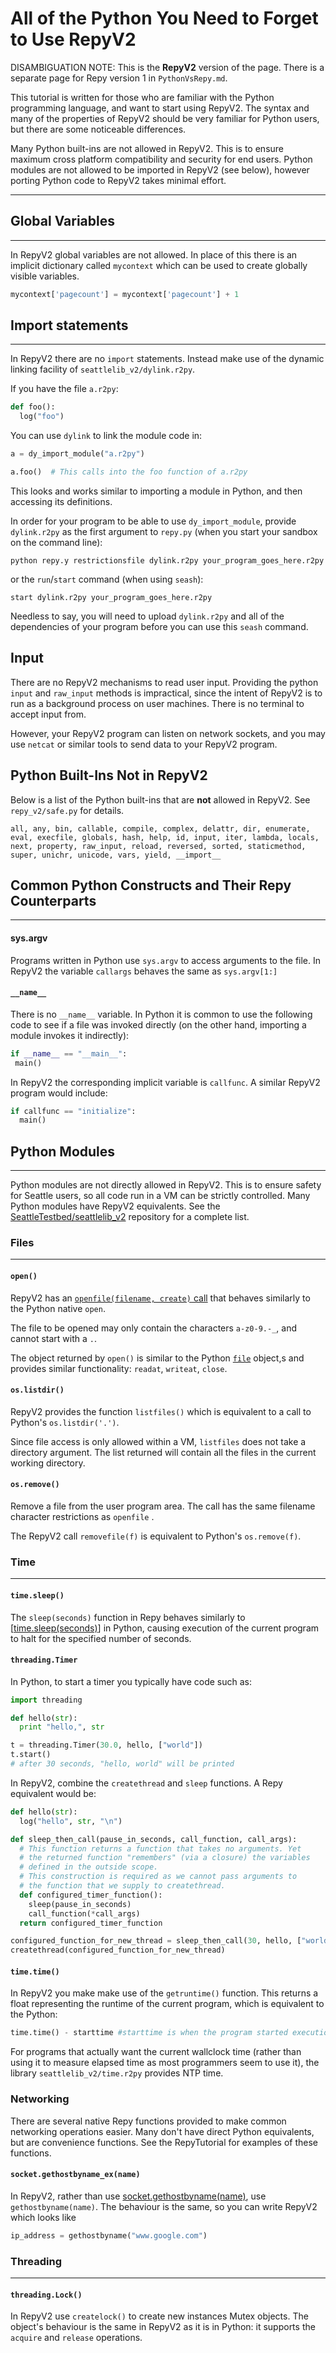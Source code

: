 # All of the Python You Need to Forget to Use RepyV2

DISAMBIGUATION NOTE: This is the **RepyV2** version of the page.
There is a separate page for Repy version 1 in `PythonVsRepy.md`.

This tutorial is written for those who are familiar with the Python
programming language, and want to start using RepyV2. The syntax and
many of the properties of RepyV2 should be very familiar for Python
users, but there are some noticeable differences. 

Many Python built-ins are not allowed in RepyV2. This is to ensure
maximum cross platform compatibility and security for end users.
Python modules are not allowed to be imported in RepyV2 (see below),
however porting Python code to RepyV2 takes minimal effort. 
 
----



## Global Variables
----
In RepyV2 global variables are not allowed. In place of this there
is an implicit dictionary called `mycontext` which can be used to
create globally visible variables. 
```python
mycontext['pagecount'] = mycontext['pagecount'] + 1
```



## Import statements
----
In RepyV2 there are no `import` statements. Instead make use of the
dynamic linking facility of `seattlelib_v2/dylink.r2py`.

If you have the file `a.r2py`:
```python
def foo():
  log("foo")
```

You can use `dylink` to link the module code in:
  ```python
a = dy_import_module("a.r2py")

a.foo()  # This calls into the foo function of a.r2py
```

This looks and works similar to importing a module in Python, and then
accessing its definitions.

In order for your program to be able to use `dy_import_module`,
provide `dylink.r2py` as the first argument to `repy.py` (when you
start your sandbox on the command line):

``` 
python repy.y restrictionsfile dylink.r2py your_program_goes_here.r2py
```

or the `run`/`start` command (when using `seash`):
```
start dylink.r2py your_program_goes_here.r2py
```

Needless to say, you will need to upload `dylink.r2py` and all of the
dependencies of your program before you can use this `seash` command.


## Input
There are no RepyV2 mechanisms to read user input. Providing the python
`input` and `raw_input` methods is impractical, since the intent of
RepyV2 is to run as a background process on user machines. There is
no terminal to accept input from.

However, your RepyV2 program can listen on network sockets, and you
may use `netcat` or similar tools to send data to your RepyV2 program.


## Python Built-Ins Not in RepyV2
Below is a list of the Python built-ins that are **not** allowed in RepyV2.
See `repy_v2/safe.py` for details.

```
all, any, bin, callable, compile, complex, delattr, dir, enumerate,
eval, execfile, globals, hash, help, id, input, iter, lambda, locals,
next, property, raw_input, reload, reversed, sorted, staticmethod,
super, unichr, unicode, vars, yield, __import__
```


## Common Python Constructs and Their Repy Counterparts
----

#### sys.argv
Programs written in Python use `sys.argv` to access arguments to
the file. In RepyV2 the variable `callargs` behaves the same as
`sys.argv[1:]`

#### `__name__`
There is no `__name__` variable. In Python it is common to use the
following code to see if a file was invoked directly (on the other hand,
importing a module invokes it indirectly):
```python
if __name__ == "__main__":
 main()
```

In RepyV2 the corresponding implicit variable is `callfunc`. A similar
RepyV2 program would include:
```python
if callfunc == "initialize":
  main()
```



## Python Modules
----
Python modules are not directly allowed in RepyV2. This is to ensure
safety for Seattle users, so all code run in a VM can be strictly
controlled. Many Python modules have RepyV2 equivalents. See the
[SeattleTestbed/seattlelib_v2](https://github.com/SeattleTestbed/seattlelib_v2)
repository for a complete list.



### Files
----
#### `open()`
RepyV2 has an [`openfile(filename, create)` call](https://github.com/SeattleTestbed/docs/blob/master/Programming/RepyV2API.md#openfilefilename-create)
that behaves similarly to the Python native `open`. 
    
The file to be opened may only contain the characters `a-z0-9.-_`, and
cannot start with a `.`.

The object returned by ```open()``` is similar to the Python
[`file`](http://docs.python.org/library/stdtypes.html#file-objects) object,s
and provides similar functionality: `readat`, `writeat`, `close`.


#### `os.listdir()`
RepyV2 provides the function `listfiles()` which is equivalent to a
call to Python's `os.listdir('.')`.

Since file access is only allowed within a VM, `listfiles` does not
take a directory argument. The list returned will contain all the
files in the current working directory. 


#### `os.remove()`
Remove a file from the user program area. The call has the same filename
character restrictions as `openfile` .

The RepyV2 call `removefile(f)` is equivalent to Python's `os.remove(f)`.


### Time
----
#### `time.sleep()`
The `sleep(seconds)` function in Repy behaves similarly to
[[time.sleep(seconds)](http://docs.python.org/library/time.html#time.sleep)]
in Python, causing execution of the current program to halt for the
specified number of seconds. 


#### `threading.Timer`
In Python, to start a timer you typically have code such as:
```python
import threading

def hello(str):
  print "hello,", str

t = threading.Timer(30.0, hello, ["world"])
t.start()
# after 30 seconds, "hello, world" will be printed
```

In RepyV2, combine the `createthread` and `sleep` functions.
A Repy equivalent would be:
```python
def hello(str):
  log("hello", str, "\n")

def sleep_then_call(pause_in_seconds, call_function, call_args):
  # This function returns a function that takes no arguments. Yet
  # the returned function "remembers" (via a closure) the variables
  # defined in the outside scope.
  # This construction is required as we cannot pass arguments to
  # the function that we supply to createthread.
  def configured_timer_function():
    sleep(pause_in_seconds)
    call_function(*call_args)
  return configured_timer_function

configured_function_for_new_thread = sleep_then_call(30, hello, ["world"])
createthread(configured_function_for_new_thread)
```

#### `time.time()`
In RepyV2 you make make use of the `getruntime()` function. This
returns a float representing the runtime of the current program,
which is equivalent to the Python:
```python
time.time() - starttime #starttime is when the program started execution
``` 

For programs that actually want the current wallclock time (rather
than using it to measure elapsed time as most programmers seem to use
it), the library `seattlelib_v2/time.r2py` provides NTP time.


	
### Networking

There are several native Repy functions provided to make common networking operations easier. Many don't have direct Python equivalents, but are convenience functions. See the RepyTutorial for examples of these functions.


#### `socket.gethostbyname_ex(name)`
In RepyV2, rather than use [socket.gethostbyname(name)](http://docs.python.org/library/socket.html#socket.gethostbyname),
use `gethostbyname(name)`. The behaviour is the same, so you can write
RepyV2 which looks like
```python
ip_address = gethostbyname("www.google.com")
```



### Threading
----
#### `threading.Lock()`
In RepyV2 use `createlock()` to create new instances Mutex objects.
The object's behaviour is the same in RepyV2 as it is in Python:
it supports the `acquire` and `release` operations. 


